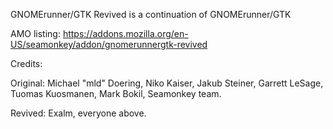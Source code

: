 GNOMErunner/GTK Revived is a continuation of GNOMErunner/GTK

AMO listing: https://addons.mozilla.org/en-US/seamonkey/addon/gnomerunnergtk-revived

Credits:

Original: Michael "mld" Doering, Niko Kaiser, Jakub Steiner, Garrett LeSage, Tuomas Kuosmanen, Mark Bokil, Seamonkey team.

Revived: Exalm, everyone above.